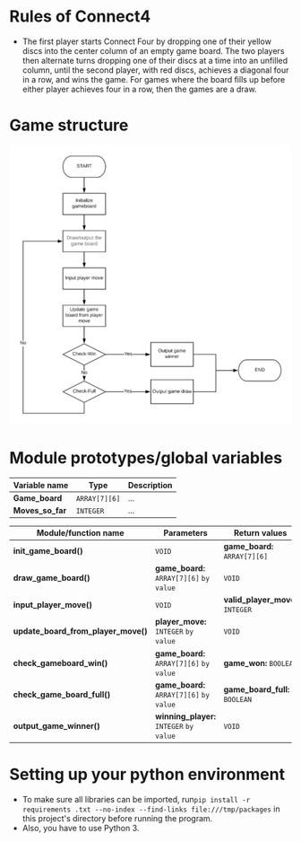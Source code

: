 # Rules of Connect4

- The first player starts Connect Four by dropping one of their yellow discs
 into the center column of an empty game board. The two players then alternate turns dropping one of their discs at a time into an unfilled column, until the second player, with red discs, achieves a diagonal four in a row, and wins the game. For games where the board fills up before either player achieves four in a row, then the games are a draw.

# Game structure

![flowchart](res/flowchart_guide.png)

# Module prototypes/global variables

| **Variable name** | **Type** | **Description** |
| --- | --- | --- |
| **Game\_board** | `ARRAY[7][6]` | ...|
| **Moves\_so\_far** | `INTEGER` | ...|

| **Module/function name** | **Parameters** | **Return values** | **Description** |
| --- | --- | --- | --- |
| **init\_game\_board()** | `VOID` | **game\_board:** `ARRAY[7][6]` | ...|
| **draw\_game\_board()** | **game\_board:** `ARRAY[7][6]` `by value` | `VOID` | ...|
| **input\_player\_move()** | `VOID` | **valid\_player\_move:** `INTEGER` | ...|
| **update\_board\_from\_player\_move()** | **player\_move:** `INTEGER` `by value` | `VOID` | ...|
| **check\_gameboard\_win()** | **game\_board:** `ARRAY[7][6]` `by value` | **game\_won:** `BOOLEAN` | ...|
| **check\_game\_board\_full()** | **game\_board:** `ARRAY[7][6]` `by value` | **game\_board\_full:** `BOOLEAN` | ...|
| **output\_game\_winner()** | **winning\_player:** `INTEGER` `by value` | `VOID` | ...|

# Setting up your python environment
- To make sure all libraries can be imported, run`pip install -r requirements
.txt --no-index --find-links file:///tmp/packages` in this project's directory
  before running the program.
 - Also, you have to use Python 3.
